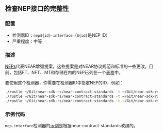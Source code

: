 
## 检查NEP接口的完整性

### 配置

* 检测器ID：`nep${id}-interface`（`${id}`是NEP ID）
* 严重程度：中等

### 描述

[NEPs](https://github.com/near/NEPs)代表NEAR增强提案，这些提案是对NEAR协议规范和标准的一些更改。目前，包括FT、NFT、MT和存储在内的NEP已列在一个[表格](https://github.com/near/NEPs#neps)中。

要使用这个检测器，你需要在检测器ID中指定NEP的ID，例如：

```bash
./rustle ~/Git/near-sdk-rs/near-contract-standards -t ~/Git/near-sdk-rs -d nep141-interface  # Fungible Token Standard
./rustle ~/Git/near-sdk-rs/near-contract-standards -t ~/Git/near-sdk-rs -d nep145-interface  # Storage Management
./rustle ~/Git/near-sdk-rs/near-contract-standards -t ~/Git/near-sdk-rs -d nep171-interface  # Non Fungible Token Standard
```

### 示例代码

`nep-interface`检测器的[示例](/examples/nep-interface/)是根据near-contract-standards改编的。